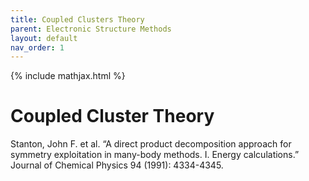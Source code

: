 ```yaml
---
title: Coupled Clusters Theory
parent: Electronic Structure Methods
layout: default
nav_order: 1
---
```

{% include mathjax.html %}

# Coupled Cluster Theory

Stanton, John F. et al. “A direct product decomposition approach for symmetry exploitation in many-body methods. I. Energy calculations.” Journal of Chemical Physics 94 (1991): 4334-4345.

